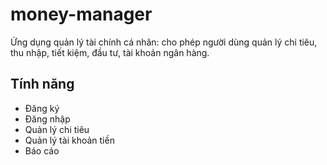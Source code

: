 # money-manager

Ứng dụng quản lý tài chính cá nhân: cho phép người dùng quản lý chi tiêu, thu nhập, tiết kiệm, đầu tư, tài khoản ngân hàng.

## Tính năng

- Đăng ký
- Đăng nhập
- Quản lý chi tiêu
- Quản lý tài khoản tiền
- Báo cáo
